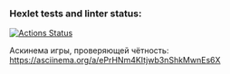 ### Hexlet tests and linter status:
[![Actions Status](https://github.com/dapauls/frontend-project-44/workflows/hexlet-check/badge.svg)](https://github.com/dapauls/frontend-project-44/actions)

Аскинема игры, проверяющей чётность: https://asciinema.org/a/ePrHNm4KItjwb3nShkMwnEs6X
